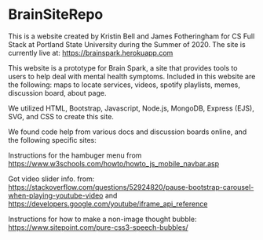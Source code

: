 # BrainSiteRepo

This is a website created by Kristin Bell and James Fotheringham for CS Full Stack at Portland State University during the Summer of 2020.
The site is currently live at: https://brainspark.herokuapp.com

This website is a prototype for Brain Spark, a site that provides tools to users to help deal with mental health symptoms.
Included in this website are the following: maps to locate services, videos, spotify playlists, memes, discussion board, about page.

We utilized HTML, Bootstrap, Javascript, Node.js, MongoDB, Express (EJS), SVG, and CSS to create this site.

We found code help from various docs and discussion boards online, and the following specific sites:

Instructions for the hambuger menu from https://www.w3schools.com/howto/howto_js_mobile_navbar.asp

Got video slider info. from: https://stackoverflow.com/questions/52924820/pause-bootstrap-carousel-when-playing-youtube-video
  and https://developers.google.com/youtube/iframe_api_reference
  
Instructions for how to make a non-image thought bubble: https://www.sitepoint.com/pure-css3-speech-bubbles/


  
